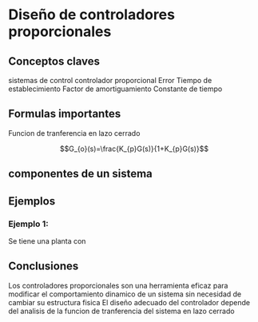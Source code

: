 # Diseño de controladores proporcionales

## Conceptos claves
sistemas de control
controlador proporcional
Error
Tiempo de establecimiento
Factor de amortiguamiento
Constante de tiempo
## Formulas importantes
Funcion de tranferencia en lazo cerrado

$$G_{o}(s)=\frac{K_{p}G(s)}{1+K_{p}G(s)}$$

## componentes de un sistema
## Ejemplos
### Ejemplo 1:
Se tiene una planta con 
## Conclusiones
Los controladores proporcionales son una herramienta eficaz para modificar el comportamiento dinamico de un sistema sin necesidad de cambiar su estructura fisica
El diseño adecuado del controlador depende del analisis de la funcion de tranferencia del sistema en lazo cerrado
